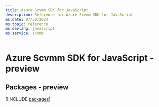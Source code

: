 ```yaml
---
title: Azure Scvmm SDK for JavaScript
description: Reference for Azure Scvmm SDK for JavaScript
ms.date: 07/30/2024
ms.topic: reference
ms.devlang: javascript
ms.service: scvmm
---
```

# Azure Scvmm SDK for JavaScript - preview
## Packages - preview
[!INCLUDE [packages](scvmm-index.md)]